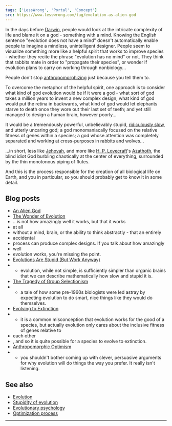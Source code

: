 ```yaml
---
tags: ['LessWrong', 'Portal', 'Concept']
src: https://www.lesswrong.com/tag/evolution-as-alien-god
---
```


In the days before [Darwin](https://en.wikipedia.org/wiki/Charles_Darwin), people would look at the intricate complexity of life and blame it on a god - something with a mind. Knowing the English sentence "evolution does not have a mind" doesn't automatically enable people to imagine a mindless, unintelligent designer. People seem to visualize something more like a helpful spirit that works to improve species - whether they recite the phrase "evolution has no mind" or not. They think that rabbits mate in order to "propagate their species", or wonder if evolution plans to carry on working through nonbiology...

People don't stop [anthropomorphizing](https://wiki.lesswrong.com/wiki/anthropomorphizing) just because you tell them to.

To overcome the metaphor of the helpful spirit, one approach is to consider what kind of god evolution would be if it were a god - what sort of god takes a million years to invent a new complex design, what kind of god would put the retina in backwards, what kind of god would let elephants starve to death once they wore out their last set of teeth; and yet still managed to design a human brain, however poorly...

It would be a tremendously powerful, unbelievably stupid, [ridiculously slow](https://www.lesswrong.com/tag/slowness-of-evolution), and utterly uncaring god; a god monomaniacally focused on the relative fitness of genes within a species; a god whose attention was completely separated and working at cross-purposes in rabbits and wolves...

...in short, less like [Jehovah](https://en.wikipedia.org/wiki/Jehovah), and more like [H. P. Lovecraft](https://en.wikipedia.org/wiki/H._P._Lovecraft)'s [Azathoth](https://en.wikipedia.org/wiki/Azathoth), the blind idiot God burbling chaotically at the center of everything, surrounded by the thin monotonous piping of flutes.

And this is the process responsible for the creation of all biological life on Earth, and you in particular, so you should probably get to know it in some detail.

## Blog posts
- [An Alien God](http://lesswrong.com/lw/kr/an_alien_god/)
- [The Wonder of Evolution](http://lesswrong.com/lw/ks/the_wonder_of_evolution/)
-  ...is not how amazingly well it works, but that it works 
- at all
-  without a mind, brain, or the ability to think abstractly - that an entirely 
- accidental
-  process can produce complex designs. If you talk about how amazingly 
- well
-  evolution works, you're missing the point.
- [Evolutions Are Stupid (But Work Anyway)](http://lesswrong.com/lw/kt/evolutions_are_stupid_but_work_anyway/)
-  - evolution, while not simple, is sufficiently simpler than organic brains that we can describe mathematically how slow and stupid it is.
- [The Tragedy of Group Selectionism](http://lesswrong.com/lw/kw/the_tragedy_of_group_selectionism/)
-  - a tale of how some pre-1960s biologists were led astray by expecting evolution to do smart, nice things like they would do themselves.
- [Evolving to Extinction](http://lesswrong.com/lw/l5/evolving_to_extinction/)
-  - it is a common misconception that evolution works for the good of a species, but actually evolution only cares about the inclusive fitness of genes relative to 
- each other
- , and so it is quite possible for a species to evolve to extinction.
- [Anthropomorphic Optimism](http://lesswrong.com/lw/st/anthropomorphic_optimism/)
-  - you shouldn't bother coming up with clever, persuasive arguments for why evolution will do things the way you prefer. It really isn't listening.

## See also
- [Evolution](https://www.lesswrong.com/tag/evolution)
- [Stupidity of evolution](https://www.lesswrong.com/tag/stupidity-of-evolution)
- [Evolutionary psychology](https://www.lesswrong.com/tag/evolutionary-psychology)
- [Optimization process](https://www.lesswrong.com/tag/optimization)

 



---

